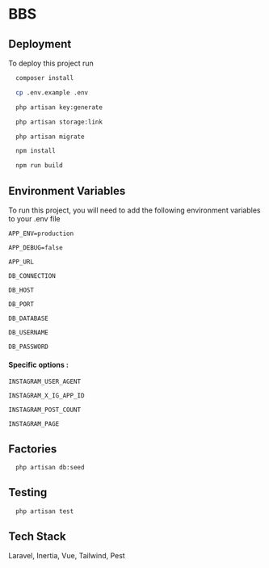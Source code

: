 
# BBS




## Deployment

To deploy this project run

```bash
  composer install
```

```bash
  cp .env.example .env
```

```bash
  php artisan key:generate
```

```bash
  php artisan storage:link
```

```bash
  php artisan migrate
```

```bash
  npm install
```

```bash
  npm run build
```
## Environment Variables

To run this project, you will need to add the following environment variables to your .env file

`APP_ENV=production`

`APP_DEBUG=false`

`APP_URL`

`DB_CONNECTION`

`DB_HOST`

`DB_PORT`

`DB_DATABASE`

`DB_USERNAME`

`DB_PASSWORD`

#### Specific options :

`INSTAGRAM_USER_AGENT`

`INSTAGRAM_X_IG_APP_ID`

`INSTAGRAM_POST_COUNT`

`INSTAGRAM_PAGE`
## Factories

```bash
  php artisan db:seed
```
## Testing

```bash
  php artisan test
```
## Tech Stack

Laravel, Inertia, Vue, Tailwind, Pest

